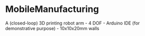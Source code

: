 # MobileManufacturing
A (closed-loop) 3D printing robot arm - 4 DOF - Arduino IDE (for demonstrative purpose) - 10x10x20mm walls
